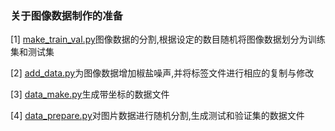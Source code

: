 ### 关于图像数据制作的准备
[1] [make_train_val.py](https://github.com/King-Key/Blogger/blob/master/Forimgdata/make_train_val.py)图像数据的分割,根据设定的数目随机将图像数据划分为训练集和测试集

[2] [add_data.py](https://github.com/King-Key/Blogger/blob/master/Forimgdata/add_data.py)为图像数据增加椒盐噪声,并将标签文件进行相应的复制与修改

[3] [data_make.py](https://github.com/King-Key/Blogger/blob/master/Forimgdata/data_make.py)生成带坐标的数据文件

[4] [data_prepare.py](https://github.com/King-Key/Blogger/blob/master/Forimgdata/data_prepare.py)对图片数据进行随机分割,生成测试和验证集的数据文件
 

